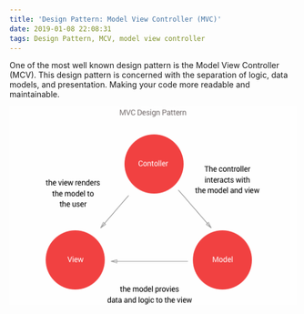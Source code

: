 ```yaml
---
title: 'Design Pattern: Model View Controller (MVC)'
date: 2019-01-08 22:08:31
tags: Design Pattern, MCV, model view controller
---
```


One of the most well known design pattern is the Model View Controller (MCV). This design pattern is concerned with the separation of logic, data models, and presentation. Making your code more readable and maintainable. 

<img src="../../MCV2.png">
